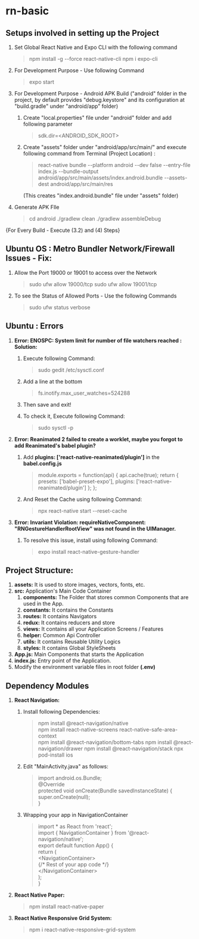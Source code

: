 # rn-basic

## Setups involved in setting up the Project
1) Set Global React Native and Expo CLI with the following command
    > npm install -g --force react-native-cli
    > npm i expo-cli

2) For Development Purpose - Use following Command
    > expo start

3) For Development Purpose - Android APK Build
    ("android" folder in the project, by default provides "debug.keystore" and its configuration 
    at "build.gradle" under "android/app" folder)

    1)  Create "local.properties" file under "android" folder and add following parameter
        > sdk.dir=<ANDROID_SDK_ROOT>

    2)  Create "assets" folder under "android/app/src/main/" and execute following command from
        Terminal (Project Location) :
        > react-native bundle --platform android --dev false --entry-file index.js --bundle-output android/app/src/main/assets/index.android.bundle --assets-dest android/app/src/main/res

        (This creates "index.android.bundle" file under "assets" folder)

4) Generate APK FIle
    > cd android
    > ./gradlew clean
    > ./gradlew assembleDebug

{For Every Build - Execute (3.2) and (4) Steps}

## Ubuntu OS : Metro Bundler Network/Firewall Issues - Fix:

1) Allow the Port 19000 or 19001 to access over the Network
    > sudo ufw allow 19000/tcp
    > sudo ufw allow 19001/tcp

2) To see the Status of Allowed Ports - Use the following Commands 
    > sudo ufw status verbose

## Ubuntu : Errors
1) **Error: ENOSPC: System limit for number of file watchers reached :**
**Solution:**
    1) Execute following Command:
        > sudo gedit /etc/sysctl.conf

    2) Add a line at the bottom
        > fs.inotify.max_user_watches=524288

    3) Then save and exit!

    4) To check it, Execute following Command:
        > sudo sysctl -p
        
2) **Error: Reanimated 2 failed to create a worklet, maybe you forgot to add Reanimated's babel plugin?**
    1) Add **plugins: ['react-native-reanimated/plugin']** in the **babel.config.js**
        > module.exports = function(api) {
        >   api.cache(true);
        >   return {
        >       presets: ['babel-preset-expo'],
        >       plugins: ['react-native-reanimated/plugin']
        >   };
        > };
    2) And Reset the Cache using following Command:
        > npx react-native start --reset-cache 
3) **Error: Invariant Violation: requireNativeComponent: "RNGestureHandlerRootView" was not found in the UIManager.**
    1) To resolve this issue, install using following Command:
        > expo install react-native-gesture-handler

## Project Structure:

1) **assets:** It is used to store images, vectors, fonts, etc.
2) **src:** Application's Main Code Container
    1) **components:** The Folder that stores common Components that are used in the App.
    2) **constants:** It contains the Constants
    3) **routes:** It contains Navigators
    4) **redux:** It contains reducers and store
    5) **views:** It contains all your Application Screens / Features
    6) **helper:** Common Api Controller
    7) **utils:** It contains Reusable Utility Logics
    8) **styles:** It contains Global StyleSheets
3) **App.js:** Main Components that starts the Application
4) **index.js:** Entry point of the Application.
5) Modify the environment variable files in root folder **(.env)**

## Dependency Modules
1) **React Navigation:** 

    1) Install following Dependencies:
        > npm install @react-navigation/native\
        > npm install react-native-screens react-native-safe-area-context\
        > npm install @react-navigation/bottom-tabs
        > npm install @react-navigation/drawer
        > npm install @react-navigation/stack
        > npx pod-install ios

    2) Edit "MainActivity.java" as follows:
        > import android.os.Bundle;\
        > @Override\
        > protected void onCreate(Bundle savedInstanceState) {\
        > super.onCreate(null);\
        > }
    3) Wrapping your app in NavigationContainer
        > import * as React from 'react';\
        > import { NavigationContainer } from '@react-navigation/native';\
        > export default function App() {\
        > return (\
        > &lt;NavigationContainer&gt;\
        > {/* Rest of your app code */}\
        > &lt;/NavigationContainer&gt;\
        > );\
        > }
2) **React Native Paper:**
    > npm install react-native-paper
3) **React Native Responsive Grid System:**
    > npm i react-native-responsive-grid-system
